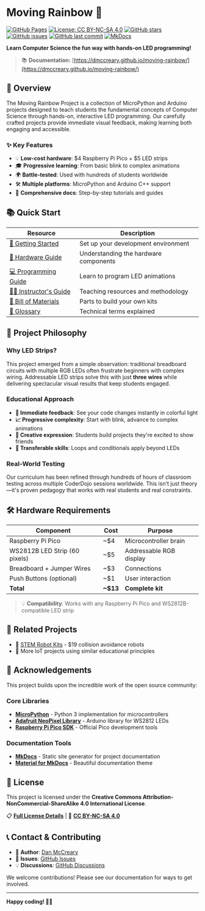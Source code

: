 # Moving Rainbow 🌈

[![GitHub Pages](https://img.shields.io/badge/docs-GitHub%20Pages-blue)](https://dmccreary.github.io/moving-rainbow/)
[![License: CC BY-NC-SA 4.0](https://img.shields.io/badge/License-CC%20BY--NC--SA%204.0-lightgrey.svg)](https://creativecommons.org/licenses/by-nc-sa/4.0/)
[![GitHub stars](https://img.shields.io/github/stars/dmccreary/moving-rainbow.svg)](https://github.com/dmccreary/moving-rainbow/stargazers)
[![GitHub issues](https://img.shields.io/github/issues/dmccreary/moving-rainbow.svg)](https://github.com/dmccreary/moving-rainbow/issues)
[![GitHub last commit](https://img.shields.io/github/last-commit/dmccreary/moving-rainbow.svg)](https://github.com/dmccreary/moving-rainbow/commits/master)
[![MkDocs](https://img.shields.io/badge/docs-MkDocs-blue.svg)](https://www.mkdocs.org/)

**Learn Computer Science the fun way with hands-on LED programming!**

> 📚 **Documentation:** [https://dmccreary.github.io/moving-rainbow/](https://dmccreary.github.io/moving-rainbow/)

## 🚀 Overview

The Moving Rainbow Project is a collection of MicroPython and Arduino projects designed to teach students the fundamental concepts of Computer Science through hands-on, interactive LED programming. Our carefully crafted projects provide immediate visual feedback, making learning both engaging and accessible.

### ✨ Key Features

- 💡 **Low-cost hardware**: $4 Raspberry Pi Pico + $5 LED strips
- 🎓 **Progressive learning**: From basic blink to complex animations  
- 🌍 **Battle-tested**: Used with hundreds of students worldwide
- 🛠️ **Multiple platforms**: MicroPython and Arduino C++ support
- 📖 **Comprehensive docs**: Step-by-step tutorials and guides

## 📚 Quick Start

| Resource | Description |
|----------|-------------|
| [🚀 Getting Started](https://dmccreary.github.io/moving-rainbow/getting-started/about/) | Set up your development environment |
| [🔧 Hardware Guide](https://dmccreary.github.io/moving-rainbow/getting-started/parts/) | Understanding the hardware components |
| [💻 Programming Guide](https://dmccreary.github.io/moving-rainbow/lessons/) | Learn to program LED animations |
| [👨‍🏫 Instructor's Guide](https://dmccreary.github.io/moving-rainbow/teachers-guide/) | Teaching resources and methodology |
| [🛒 Bill of Materials](https://dmccreary.github.io/moving-rainbow/getting-started/parts/) | Parts to build your own kits |
| [📖 Glossary](https://dmccreary.github.io/moving-rainbow/glossary/) | Technical terms explained |

## 🎯 Project Philosophy  

### Why LED Strips?

This project emerged from a simple observation: traditional breadboard circuits with multiple RGB LEDs often frustrate beginners with complex wiring. Addressable LED strips solve this with just **three wires** while delivering spectacular visual results that keep students engaged.

### Educational Approach

- **🔄 Immediate feedback**: See your code changes instantly in colorful light
- **📈 Progressive complexity**: Start with blink, advance to complex animations
- **🎨 Creative expression**: Students build projects they're excited to show friends
- **🔧 Transferable skills**: Loops and conditionals apply beyond LEDs

### Real-World Testing

Our curriculum has been refined through hundreds of hours of classroom testing across multiple CoderDojo sessions worldwide. This isn't just theory—it's proven pedagogy that works with real students and real constraints.

## 🛠️ Hardware Requirements

| Component | Cost | Purpose |
|-----------|------|---------|
| Raspberry Pi Pico | ~$4 | Microcontroller brain |
| WS2812B LED Strip (60 pixels) | ~$5 | Addressable RGB display |
| Breadboard + Jumper Wires | ~$3 | Connections |
| Push Buttons (optional) | ~$1 | User interaction |
| **Total** | **~$13** | **Complete kit** |

> 💡 **Compatibility**: Works with any Raspberry Pi Pico and WS2812B-compatible LED strip

## 🔗 Related Projects

- 🤖 [STEM Robot Kits](https://github.com/dmccreary/stem-robots) - $19 collision avoidance robots
- 📱 More IoT projects using similar educational principles

## 🙏 Acknowledgements

This project builds upon the incredible work of the open source community:

### Core Libraries
- **[MicroPython](https://micropython.org/)** - Python 3 implementation for microcontrollers
- **[Adafruit NeoPixel Library](https://github.com/adafruit/Adafruit_NeoPixel)** - Arduino library for WS2812 LEDs
- **[Raspberry Pi Pico SDK](https://github.com/raspberrypi/pico-sdk)** - Official Pico development tools

### Documentation Tools
- **[MkDocs](https://www.mkdocs.org/)** - Static site generator for project documentation
- **[Material for MkDocs](https://squidfunk.github.io/mkdocs-material/)** - Beautiful documentation theme

## 📄 License

This project is licensed under the **Creative Commons Attribution-NonCommercial-ShareAlike 4.0 International License**.

📋 **[Full License Details](https://dmccreary.github.io/moving-rainbow/license/)** | 🔗 **[CC BY-NC-SA 4.0](https://creativecommons.org/licenses/by-nc-sa/4.0/)**

## 📞 Contact & Contributing

- 👤 **Author**: [Dan McCreary](https://www.linkedin.com/in/danmccreary/)
- 🐛 **Issues**: [GitHub Issues](https://github.com/dmccreary/moving-rainbow/issues)
- 💡 **Discussions**: [GitHub Discussions](https://github.com/dmccreary/moving-rainbow/discussions)

We welcome contributions! Please see our documentation for ways to get involved.

---

**Happy coding! 🌈✨**
